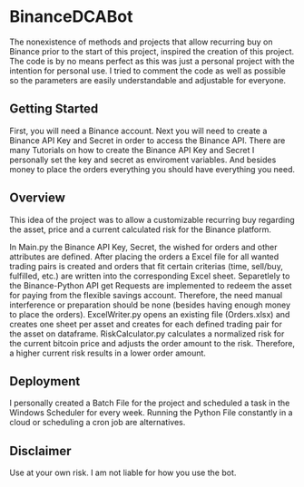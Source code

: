 # BinanceDCABot

The nonexistence of methods and projects that allow recurring buy on Binance prior to the start of this project, inspired the creation of this project. The code is by no means perfect as this was just a personal project with the intention for personal use. I tried to comment the code as well as possible so the parameters are easily understandable and adjustable for everyone.

## Getting Started

First, you will need a Binance account. Next you will need to create a Binance API Key and Secret in order to access the Binance API. There are many Tutorials on how to create the Binance API Key and Secret I personally set the key and secret as enviroment variables. And besides money to place the orders everything you should have everything you need.

## Overview

This idea of the project was to allow a customizable recurring buy regarding the asset, price and a current calculated risk for the Binance platform. 

In Main.py the Binance API Key,  Secret, the wished for orders and other attributes are defined. After placing the orders a Excel file for all wanted trading pairs is created and orders that fit certain criterias (time, sell/buy, fulfilled, etc.) are written into the corresponding Excel sheet. Separetlely to the Binance-Python API get Requests are implemented to redeem the asset for paying from the flexible savings account. Therefore, the need manual interference or preparation should be none (besides having enough money to place the orders).
ExcelWriter.py opens an existing file (Orders.xlsx) and creates one sheet per asset and creates for each defined trading pair for the asset on dataframe.
RiskCalculator.py calculates a normalized risk for the current bitcoin price and adjusts the order amount to the risk. Therefore, a higher current risk results in a lower order amount.

## Deployment

I personally created a Batch File for the project and scheduled a task in the Windows Scheduler for every week. Running the Python File constantly in a cloud or scheduling a cron job are alternatives.

## Disclaimer

Use at your own risk. I am not liable for how you use the bot.







